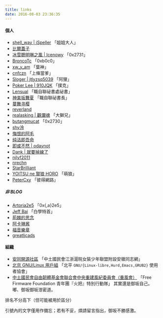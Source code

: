 ```yaml
---
title: links
date: 2016-08-03 23:36:35
---
```


#### 個人
* [shell_way | iSpeller](http://arondight.me/) 「姐姐大人」
* [比爾蓋子](https://biergaizi.info/)
* [冰雪聰明琳之風 | Icenowy](http://www.icenowy.tk/) 「0x2731」
* [BroncoTc](https://blog.broncotc.com) 「0xb0c0」
* [xw_y_am](http://web.xwyam.info/blog) 「葉神」
* [cnfczn](https://cnfczn.github.io/) 「上條當爹」
* [Sloger | jtlyzsq5039](https://blog.zhustec.me/) 「阿狸」
* [Poker Lee | 910JQK](http://poker-lee.xyz/)  「撲克」
* [Lensual](https://lensual.space/) 「職自聯祕書處祕書」
* [神楽坂舞夏](https://blog.zhouys.ac.cn/) 「職自聯祕書長」
* [蔓舞寻樱](https://emiria.io/)
* [reverland](http://reverland.org/)
* [realasking | 觀瀾魂](http://realasking.github.io/index.html) 「大獅兄」
* [butangmucat](https://www.tombu.info/) 「0x2730」
* [shy泠](https://shyling.com/)
* [悔恨的阿毛](http://blog.winkidney.com/)
* [纯洁即吾命](https://coolrc.me/)
* [即或不然 | odaynot](http://ishell.me/)
* [Dank | 就要掉線了](http://danknest.org/)
* [njlyf2011](http://www.njlyf2011.cn/)
* [nrechn](https://nrechn.de/)
* [StarBrilliant](https://m13253.blogspot.com/)
* [YOITSU ne 賢狼 HORO](https://blog.yoitsu.moe) 「萌狼」
* [PeterCxy](https://typeblog.net/) 「彼得網路」
##### 非 BLOG
* [Artoria2e5](https://about.me/Arthur2e5) 「0x{,a}2e5」
* [Jeff Bai](https://about.me/mingcongbai) 「白學特首」
* [荊棘的思念](http://lovearia.me/)
* [阿卡琳酱](http://2dango.com/)
* [福音樂章](http://fyyz.me/)
* [greatljcads](http://ljcads.com/)


#### 組織
* [安同開源社區](https://aosc.io) 「中土國民會江浙滬皖女裝少年聯盟附設安徽同志網」
* [北京 GNU/Linux 用戶組](https://beijinglug.club/) 「北平 `GNU/{Linux-libre,Hurd,Emacs,GRUB2}` 使用者協會」
* [中土國民會自由韌體基金會聯合會中央重建風紀委員會（重風會）](https://blog-netarmy.rhcloud.com) 「Free Firmware Foundation 青年團『火把』特別行動隊」 其實還是御坂自己。嘟、御坂御坂泄密道。

排名不分高下（但可能被用於區分）

引號內的文字僅用作備忘；若有不妥，煩請留言指出，御坂不勝感激。
